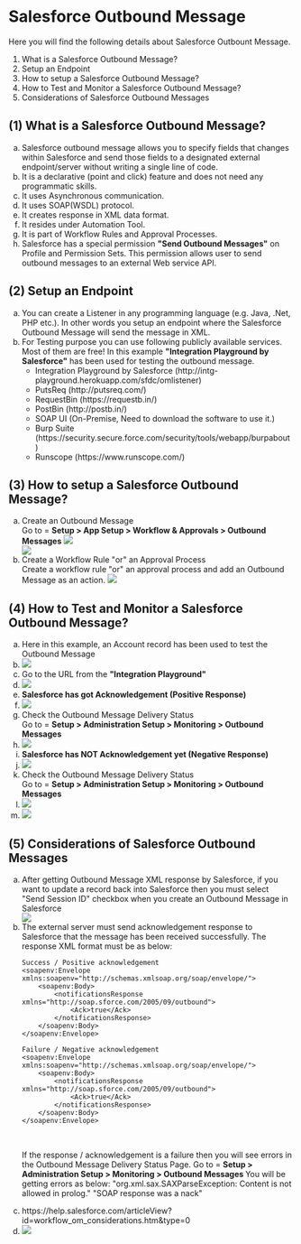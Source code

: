 # Salesforce Outbound Message

Here you will find the following details about Salesforce Outbount Message.
<ol type="1">
<li>What is a Salesforce Outbound Message?</li>
<li>Setup an Endpoint</li>
<li>How to setup a Salesforce Outbound Message?</li>
<li>How to Test and Monitor a Salesforce Outbound Message?</li>
<li>Considerations of Salesforce Outbound Messages</li>
</ol>

## (1) What is a Salesforce Outbound Message?
<ol type="a">
<li>Salesforce outbound message allows you to specify fields that changes within Salesforce and send those fields to a designated external endpoint/server without writing a single line of code.</li>
<li>It is a declarative (point and click) feature and does not need any programmatic skills.</li>
<li>It uses Asynchronous communication.</li>
<li>It uses SOAP(WSDL) protocol.</li>
<li>It creates response in XML data format.</li>
<li>It resides under Automation Tool.</li>
<li>It is part of Workflow Rules and Approval Processes.</li>
<li>Salesforce has a special permission <b>"Send Outbound Messages"</b> on Profile and Permission Sets. This permission allows user to send outbound messages to an external Web service API.</li>
</ol>

## (2) Setup an Endpoint
<ol type="a">
<li>You can create a Listener in any programming language (e.g. Java, .Net, PHP etc.). In other words you setup an endpoint where the Salesforce Outbound Message will send the message in XML.</li>
<li>For Testing purpose you can use following publicly available services. Most of them are free! In this example <b>"Integration Playground by Salesforce"</b> has been used for testing the outbound message.
<ul>
<li>Integration Playground by Salesforce (http://intg-playground.herokuapp.com/sfdc/omlistener)</li>
<li>PutsReq (http://putsreq.com/)</li>
<li>RequestBin (https://requestb.in/)</li>
<li>PostBin (http://postb.in/)</li>
<li>SOAP UI (On-Premise, Need to download the software to use it.)</li>
<li>Burp Suite (https://security.secure.force.com/security/tools/webapp/burpabout)</li>
<li>Runscope (https://www.runscope.com/)</li>
</ul>
</li>
</ol>

## (3) How to setup a Salesforce Outbound Message?
<ol type="a">
<li>Create an Outbound Message</li>
Go to = <b>Setup > App Setup > Workflow & Approvals > Outbound Messages</b>
<img src="supportedimages/image1.png" /> <br/>
<img src="supportedimages/image2.png" />
<li>Create a Workflow Rule "or" an Approval Process</li>
Create a workflow rule "or" an approval process and add an Outbound Message as an action.
<img src="supportedimages/image3.png" />
</ol>

## (4) How to Test and Monitor a Salesforce Outbound Message?
<ol type="a">
<li>Here in this example, an Account record has been used to test the Outbound Message</li>
<li><img src="supportedimages/image4.png" /></li>
<li>Go to the URL from the <b>"Integration Playground"</b>
<li><img src="supportedimages/image5.png" /></li>
<li><b>Salesforce has got Acknowledgement (Positive Response)</b></li>
<li><img src="supportedimages/image6.png" /></li>
<li>Check the Outbound Message Delivery Status <br/>
Go to = <b> Setup > Administration Setup > Monitoring > Outbound Messages </b>
</li>
<li><img src="supportedimages/image7.png" /></li>
<li><b>Salesforce has NOT Acknowledgement yet (Negative Response)</b></li>
<li><img src="supportedimages/image8.png" /></li>
<li>Check the Outbound Message Delivery Status <br/>
Go to = <b> Setup > Administration Setup > Monitoring > Outbound Messages </b>
</li>
<li><img src="supportedimages/image9.png" /></li>
<li><img src="supportedimages/image10.png" /></li>
</ol>

## (5) Considerations of Salesforce Outbound Messages
<ol type="a">
<li>After getting Outbound Message XML response by Salesforce, if you want to update a record back into Salesforce then you must select "Send Session ID" checkbox when you create an Outbound Message in Salesforce</li>
<img src="supportedimages/image11.png" />
<li>
The external server must send acknowledgement response to Salesforce that the message has been received successfully. The response XML format must be as below: 
<br/>

```
Success / Positive acknowledgement 
<soapenv:Envelope xmlns:soapenv="http://schemas.xmlsoap.org/soap/envelope/">
	<soapenv:Body>
		<notificationsResponse xmlns="http://soap.sforce.com/2005/09/outbound">
			<Ack>true</Ack>
		</notificationsResponse>
	</soapenv:Body>
</soapenv:Envelope>

Failure / Negative acknowledgement
<soapenv:Envelope xmlns:soapenv="http://schemas.xmlsoap.org/soap/envelope/">
	<soapenv:Body>
		<notificationsResponse xmlns="http://soap.sforce.com/2005/09/outbound">
			<Ack>true</Ack>
		</notificationsResponse>
	</soapenv:Body>
</soapenv:Envelope>
```
<br/>

If the response / acknowledgement is a failure then you will see errors in the Outbound Message Delivery Status Page.
Go to = <b> Setup > Administration Setup > Monitoring > Outbound Messages </b>
You will be getting errors as below:
"org.xml.sax.SAXParseException: Content is not allowed in prolog."
"SOAP response was a nack"
</li>

<li>https://help.salesforce.com/articleView?id=workflow_om_considerations.htm&type=0</li>
<li><img src="supportedimages/image12.png" /></li>
</ol>
